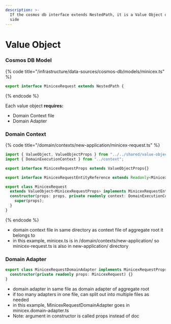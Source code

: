 ```yaml
---
description: >-
  If the cosmos db interface extends NestedPath, it is a Value Object on domain
  side
---
```


# Value Object

### Cosmos DB Model

{% code title="/infrastructure/data-sources/cosmos-db/models/minicex.ts" %}
```typescript
export interface MinicexRequest extends NestedPath {
```
{% endcode %}

Each value object **requires:**

* Domain Context file
* Domain Adapter

### Domain Context

{% code title="/domain/contexts/new-application/minicex-request.ts" %}
```typescript
import { ValueObject, ValueObjectProps } from "../../shared/value-object";
import { DomainExecutionContext } from "../context";

export interface MinicexRequestProps extends ValueObjectProps{}

export interface MinicexRequestEntityReference extends Readonly<MinicexRequestProps> {}

export class MinicexRequest
  extends ValueObject<MinicexRequestProps> implements MinicexRequestEntityReference {
  constructor(props: props, private readonly context: DomainExecutionContext) { 
    super(props);
  }
}
```
{% endcode %}

* domain context file in same directory as context file of aggregate root it belongs to
* in this example, minicex.ts is in /domain/contexts/new-application/ so minicex-request.ts is also in new-application/ directory

### Domain Adapter

```typescript
export class MinicexRequestDomainAdapter implements MinicexRequestProps {
  constructor(private readonly props: MinicexRequest) {}
}
```

* domain adapter in same file as domain adapter of aggregate root
* if too many adapters in one file, can split out into multiple files as needed
* in this example, MinicexRequestDomainAdapter goes in minicex.domain-adapter.ts
* Note: argument in constructor is called props instead of doc
